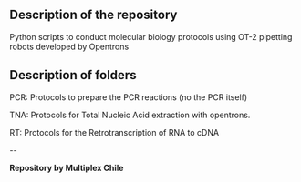 Description of the repository
--

Python scripts to conduct molecular biology protocols using OT-2 pipetting robots developed by Opentrons


Description of folders
--

PCR: Protocols to prepare the PCR reactions (no the PCR itself)

TNA: Protocols for Total Nucleic Acid extraction with opentrons.

RT: Protocols for the Retrotranscription of RNA to cDNA


--

**Repository by Multiplex Chile**
